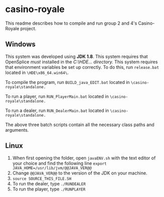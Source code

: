 # casino-royale
This readme describes how to compile and run group 2 and 4's Casino-Royale project.


## Windows ##
This system was developed using **JDK 1.8**.
This system requires that OpenSplice *must* installed in the *C:\HDE\... directory.*
This system requires that environment variables be set up correctly.
To do this, run ```release.bat``` located in `\HDE\x86_64.win64\`.

To compile the program, run ```BUILD_java_EDIT.bat``` located in `\casino-royale\standalone.`

To run a player, run ```RUN_PlayerMain.bat``` located in `\casino-royale\standalone.`

To run a dealer, run ```RUN_DealerMain.bat``` located in `\casino-royale\standalone.`

The above three batch scripts contain all the necessary class paths and arguments.


## Linux ##
1. When first opening the folder, open `javaENV.sh` with the text editor of your choice and find the following line
`export JAVA_HOME=/usr/lib/jvm/@@JAVA_VER@@`
2. Change `@@JAVA_VER@@` to the version of the JDK on your machine.
3. `source SOURCE_THIS_FILE.SH`
4. To run the dealer, type `./RUNDEALER`
5. To run the player, type `./RUNPLAYER`